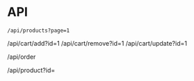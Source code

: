 # API

`/api/products?page=1`

/api/cart/add?id=1
/api/cart/remove?id=1
/api/cart/update?id=1

/api/order

/api/product?id=
